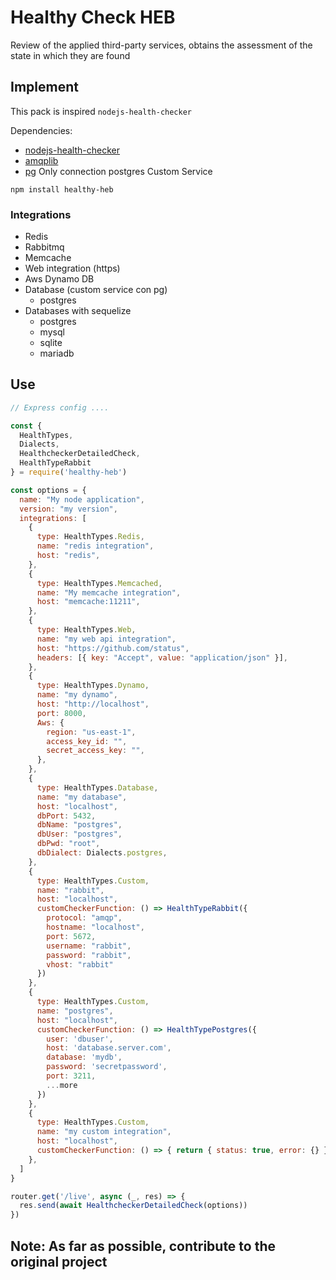 # Healthy Check HEB
Review of the applied third-party services, obtains the assessment of the state in which they are found

## Implement
This pack is inspired `nodejs-health-checker`

Dependencies:

* [nodejs-health-checker](https://www.npmjs.com/package/@cloudnative/health-connect)
* [amqplib](https://www.npmjs.com/package/amqplib)
* [pg](https://node-postgres.com/) Only connection postgres Custom Service

```
npm install healthy-heb
```

### Integrations

* Redis
* Rabbitmq
* Memcache
* Web integration (https)
* Aws Dynamo DB
* Database (custom service con pg)
  * postgres
* Databases with sequelize
  * postgres 
  * mysql
  * sqlite
  * mariadb

## Use

```js
// Express config ....

const {   
  HealthTypes,
  Dialects,
  HealthcheckerDetailedCheck,
  HealthTypeRabbit
} = require('healthy-heb')

const options = {
  name: "My node application",
  version: "my version",
  integrations: [
    {
      type: HealthTypes.Redis,
      name: "redis integration",
      host: "redis",
    },
    {
      type: HealthTypes.Memcached,
      name: "My memcache integration",
      host: "memcache:11211",
    },
    {
      type: HealthTypes.Web,
      name: "my web api integration",
      host: "https://github.com/status",
      headers: [{ key: "Accept", value: "application/json" }],
    },
    {
      type: HealthTypes.Dynamo,
      name: "my dynamo",
      host: "http://localhost",
      port: 8000,
      Aws: {
        region: "us-east-1",
        access_key_id: "",
        secret_access_key: "",
      },
    },
    {
      type: HealthTypes.Database,
      name: "my database",
      host: "localhost",
      dbPort: 5432,
      dbName: "postgres",
      dbUser: "postgres",
      dbPwd: "root",
      dbDialect: Dialects.postgres,
    },
    {
      type: HealthTypes.Custom,
      name: "rabbit",
      host: "localhost",
      customCheckerFunction: () => HealthTypeRabbit({
        protocol: "amqp",
        hostname: "localhost",
        port: 5672,
        username: "rabbit",
        password: "rabbit",
        vhost: "rabbit"
      })
    },
    {
      type: HealthTypes.Custom,
      name: "postgres",
      host: "localhost",
      customCheckerFunction: () => HealthTypePostgres({
        user: 'dbuser',
        host: 'database.server.com',
        database: 'mydb',
        password: 'secretpassword',
        port: 3211,
        ...more
      })
    },
    {
      type: HealthTypes.Custom,
      name: "my custom integration",
      host: "localhost",
      customCheckerFunction: () => { return { status: true, error: {} }},
    },
  ]
}

router.get('/live', async (_, res) => {
  res.send(await HealthcheckerDetailedCheck(options))
})
```

## Note: As far as possible, contribute to the original project